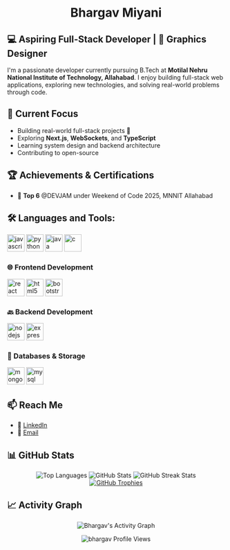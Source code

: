 # <div align="center">Bhargav Miyani</div>

## 💻 Aspiring Full-Stack Developer | 🚀 Graphics Designer

I'm a passionate developer currently pursuing B.Tech at **Motilal Nehru National Institute of Technology, Allahabad**. I enjoy building full-stack web applications, exploring new technologies, and solving real-world problems through code.

## 🎯 Current Focus
- Building real-world full-stack projects 🧩
- Exploring **Next.js**, **WebSockets**, and **TypeScript**
- Learning system design and backend architecture
- Contributing to open-source

## 🏆 Achievements & Certifications

  -   🚨 **Top 6** @DEVJAM under Weekend of Code 2025, MNNIT Allahabad

## 🛠️ Languages and Tools:

<p align="left">
<a href="https://developer.mozilla.org/en-US/docs/Web/JavaScript" target="_blank" rel="noreferrer"><img src="https://skillicons.dev/icons?i=js" alt="javascript" width="40" height="40"/></a>
<a href="https://www.python.org" target="_blank" rel="noreferrer"><img src="https://skillicons.dev/icons?i=python" alt="python" width="40" height="40"/></a>
<a href="https://www.java.com" target="_blank" rel="noreferrer"><img src="https://skillicons.dev/icons?i=java" alt="java" width="40" height="40"/></a>
<a href="https://www.cprogramming.com/" target="_blank" rel="noreferrer"><img src="https://skillicons.dev/icons?i=c" alt="c" width="40" height="40"/></a>
</p>

### 🌐 Frontend Development
<p align="left">
<a href="https://reactjs.org/" target="_blank" rel="noreferrer"><img src="https://skillicons.dev/icons?i=react" alt="react" width="40" height="40"/></a>
<a href="https://www.w3.org/html/" target="_blank" rel="noreferrer"><img src="https://skillicons.dev/icons?i=html" alt="html5" width="40" height="40"/></a>
<a href="https://getbootstrap.com" target="_blank" rel="noreferrer"><img src="https://skillicons.dev/icons?i=bootstrap" alt="bootstrap" width="40" height="40"/></a>
</p>

### 🔙 Backend Development
<p align="left">
<a href="https://nodejs.org" target="_blank" rel="noreferrer"><img src="https://skillicons.dev/icons?i=nodejs" alt="nodejs" width="40" height="40"/></a>
<a href="https://expressjs.com" target="_blank" rel="noreferrer"><img src="https://skillicons.dev/icons?i=express" alt="express" width="40" height="40"/></a>
</p>

### 💾 Databases & Storage
<p align="left">
<a href="https://www.mongodb.com/" target="_blank" rel="noreferrer"><img src="https://skillicons.dev/icons?i=mongodb" alt="mongodb" width="40" height="40"/></a>
<a href="https://www.mysql.com/" target="_blank" rel="noreferrer"><img src="https://skillicons.dev/icons?i=mysql" alt="mysql" width="40" height="40"/></a>
</p>

## 📫 Reach Me
- 📍 [LinkedIn](https://www.linkedin.com/in/bhargav-miyani-3a6243313/)
- 📧 [Email](mailto:bhargavmiyani2909@gmail.com)


## 📊 GitHub Stats

<div align="center">

<img src="https://github-readme-stats.vercel.app/api/top-langs?username=Lucifer-08&show_icons=true&locale=en&layout=compact&theme=tokyonight" alt="Top Languages" />

<img src="https://github-readme-stats.vercel.app/api?username=Lucifer-08&show_icons=true&locale=en&theme=tokyonight&count_private=true&hide_rank=false" alt="GitHub Stats" />

<img src="https://github-readme-streak-stats.herokuapp.com/?user=Lucifer-08&theme=tokyonight" alt="GitHub Streak Stats" />

</div>

<div align="center">
  <a href="https://github.com/ryo-ma/github-profile-trophy"><img src="https://github-profile-trophy.vercel.app/?username=Lucifer-08&theme=tokyonight&no-frame=true&row=1&column=7&margin-w=15&margin-h=15" alt="GitHub Trophies" /></a>
</div>

## 📈 Activity Graph

<div align="center">
<img src="https://github-readme-activity-graph.vercel.app/graph?username=Lucifer-08&theme=tokyo-night&hide_border=true&area=true" alt="Bhargav's Activity Graph" />
</div>

<p align="center"> <img src="https://komarev.com/ghpvc/?username=Lucifer-08&label=Profile%20views&color=0e75b6&style=flat-square" alt="bhargav Profile Views" /> </p>

</div>
